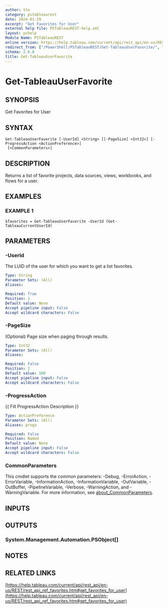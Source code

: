 ```yaml
---
author: tto
category: pstableaurest
date: 2024-01-29
excerpt: "Get Favorites for User"
external help file: PSTableauREST-help.xml
layout: pshelp
Module Name: PSTableauREST
online version: https://help.tableau.com/current/api/rest_api/en-us/REST/rest_api_ref_favorites.htm#get_favorites_for_user
redirect_from: ["/PowerShell/PSTableauREST/Get-TableauUserFavorite/", "/PowerShell/PSTableauREST/get-tableauuserfavorite/", "/PowerShell/get-tableauuserfavorite/"]
schema: 2.0.0
title: Get-TableauUserFavorite
---
```


# Get-TableauUserFavorite

## SYNOPSIS
Get Favorites for User

## SYNTAX

```
Get-TableauUserFavorite [-UserId] <String> [[-PageSize] <Int32>] [-ProgressAction <ActionPreference>]
 [<CommonParameters>]
```

## DESCRIPTION
Returns a list of favorite projects, data sources, views, workbooks, and flows for a user.

## EXAMPLES

### EXAMPLE 1
```
$favorites = Get-TableauUserFavorite -UserId (Get-TableauCurrentUserId)
```

## PARAMETERS

### -UserId
The LUID of the user for which you want to get a list favorites.

```yaml
Type: String
Parameter Sets: (All)
Aliases:

Required: True
Position: 1
Default value: None
Accept pipeline input: False
Accept wildcard characters: False
```

### -PageSize
(Optional) Page size when paging through results.

```yaml
Type: Int32
Parameter Sets: (All)
Aliases:

Required: False
Position: 2
Default value: 100
Accept pipeline input: False
Accept wildcard characters: False
```

### -ProgressAction
{{ Fill ProgressAction Description }}

```yaml
Type: ActionPreference
Parameter Sets: (All)
Aliases: proga

Required: False
Position: Named
Default value: None
Accept pipeline input: False
Accept wildcard characters: False
```

### CommonParameters
This cmdlet supports the common parameters: -Debug, -ErrorAction, -ErrorVariable, -InformationAction, -InformationVariable, -OutVariable, -OutBuffer, -PipelineVariable, -Verbose, -WarningAction, and -WarningVariable. For more information, see [about_CommonParameters](http://go.microsoft.com/fwlink/?LinkID=113216).

## INPUTS

## OUTPUTS

### System.Management.Automation.PSObject[]
## NOTES

## RELATED LINKS

[https://help.tableau.com/current/api/rest_api/en-us/REST/rest_api_ref_favorites.htm#get_favorites_for_user](https://help.tableau.com/current/api/rest_api/en-us/REST/rest_api_ref_favorites.htm#get_favorites_for_user)

